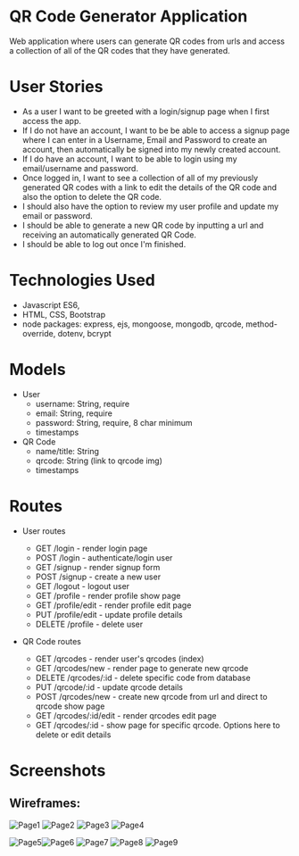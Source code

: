 # QR Code Generator Application

Web application where users can generate QR codes from urls and access a collection of all of the QR codes that they have generated. 

# User Stories
- As a user I want to be greeted with a login/signup page when I first access the app. 
- If I do not have an account, I want to be be able to access a signup page where I can enter in a Username, Email and Password to create an account, then automatically be signed into my newly created account. 
- If I do have an account, I want to be able to login using my email/username and password. 
- Once logged in, I want to see a collection of all of my previously generated QR codes with a link to edit the details of the QR code and also the option to delete the QR code.
- I should also have the option to review my user profile and update my email or password. 
- I should be able to generate a new QR code by inputting a url and receiving an automatically generated QR Code. 
- I should be able to log out once I'm finished. 

# Technologies Used
- Javascript ES6,
- HTML, CSS, Bootstrap
- node packages: express, ejs, mongoose, mongodb, qrcode, method-override, dotenv, bcrypt
# Models 
- User
  - username: String, require 
  - email: String, require
  - password: String, require, 8 char minimum
  - timestamps 
- QR Code
  - name/title: String
  - qrcode: String (link to qrcode img) 
  - timestamps
  
# Routes
- User routes
  - GET /login - render login page
  - POST /login - authenticate/login user
  - GET /signup - render signup form
  - POST /signup - create a new user
  - GET /logout - logout user
  - GET /profile - render profile show page 
  - GET /profile/edit - render profile edit page
  - PUT /profile/edit - update profile details 
  - DELETE /profile - delete user 
 
- QR Code routes
  - GET /qrcodes - render user's qrcodes (index)
  - GET /qrcodes/new - render page to generate new qrcode 
  - DELETE /qrcodes/:id - delete specific code from database
  - PUT /qrcode/:id - update qrcode details 
  - POST /qrcodes/new - create new qrcode from url and direct to qrcode show page
  - GET /qrcodes/:id/edit - render qrcodes edit page 
  - GET /qrcodes/:id - show page for specific qrcode. Options here to delete or edit details 


# Screenshots

## Wireframes: 
![Page1](https://user-images.githubusercontent.com/30585039/180101576-1a6d6a1b-ef81-48c2-b326-eec80e096e5f.jpg)
![Page2](https://user-images.githubusercontent.com/30585039/180101599-aa1d822b-58fc-4047-b55b-1479e94e1881.jpg)
![Page3](https://user-images.githubusercontent.com/30585039/180101604-cb4d6c4b-550e-45db-8e2d-d3541aa4cea4.jpg)
![Page4](https://user-images.githubusercontent.com/30585039/180101606-212cd2b2-ea6d-4287-8576-7aa0a20b5d1d.jpg)

![Page5](https://user-images.githubusercontent.com/30585039/180101610-8bcffad1-c156-425b-b0ee-e18702fe409f.jpg)![Page6](https://user-images.githubusercontent.com/30585039/180101614-14b17daf-623b-4011-8106-321c73ac7bf7.jpg)
![Page7](https://user-images.githubusercontent.com/30585039/180101617-e6b4acda-139b-468c-aad4-041cf3c94a2c.jpg)
![Page8](https://user-images.githubusercontent.com/30585039/180101619-6663c8e1-9371-4615-a66c-eb4b9d77fc93.jpg)
![Page9](https://user-images.githubusercontent.com/30585039/180101620-d21ea1c3-33a0-48b0-98ca-1a1387b8a442.jpg)


